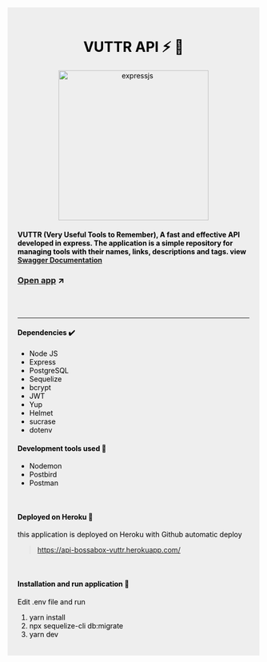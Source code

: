 <div style="color: #000; background: #eee; padding: 20px;">
<center>

# VUTTR API :zap: :hammer:

<img width="300" alt="expressjs" src="https://user-images.githubusercontent.com/46490801/95209252-8ae04180-07c0-11eb-8dc0-92f45c0a8bff.png">

</center>

#### VUTTR (Very Useful Tools to Remember), A fast and effective API developed in express. The application is a simple repository for managing tools with their names, links, descriptions and tags. view [Swagger Documentation](https://app.swaggerhub.com/apis/b2584/vuttr-api/1.0.0)

### [Open app](https://api-bossabox-vuttr.herokuapp.com/) :arrow_upper_right:
<br><br><hr>

#### Dependencies :heavy_check_mark:
* Node JS
* Express
* PostgreSQL
* Sequelize
* bcrypt
* JWT
* Yup
* Helmet
* sucrase
* dotenv

#### Development tools used :hammer:
* Nodemon 
* Postbird
* Postman

<br>

#### Deployed on Heroku :rocket:

this application is deployed on Heroku with Github automatic deploy

> https://api-bossabox-vuttr.herokuapp.com/


<br>

#### Installation and run application :runner:
Edit .env file and run

1. yarn install
2. npx sequelize-cli db:migrate
3. yarn dev


</div>


